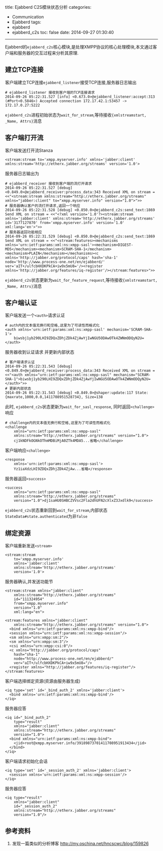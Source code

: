title: Ejabberd  C2S模块状态分析
categories:
  - Communication
  - Ejabberd
tags:
  - ejabberd
  - ejabberd_c2s
toc: false
date: 2014-09-27 01:30:40
---

Ejabberd的`ejabberd_c2s`核心模块,是处理XMPP协议的核心处理模块,本文通过客户端和服务器的交互过程来分析其原理.


## 建立TCP连接

客户端建立TCP连接`ejabberd_listener`接受TCP连接,服务器日志输出

```
# ejabberd_listener 接收到客户端的TCP连接请求
2014-09-26 05:22:31.527 [info] <0.673.0>@ejabberd_listener:accept:313 (#Port<0.5846>) Accepted connection 172.17.42.1:53457 -> 172.17.0.27:5222
```

`ejabberd_c2s`进程初始状态为`wait_for_stream`,等待接收`{xmlstreamstart, _Name, Attrs}`消息

## 客户端打开流

客户端发送打开流Stanza

```
<stream:stream to='xmpp.myserver.info' xmlns='jabber:client' xmlns:stream='http://etherx.jabber.org/streams' version='1.0'>
```

服务器日志输出为

```
# ejabberd_receiver 接收到客户端的流打开请求
2014-09-26 05:22:31.527 [debug] <0.849.0>@ejabberd_receiver:process_data:343 Received XML on stream = <<"<stream:stream xmlns:stream="http://etherx.jabber.org/streams" xmlns="jabber:client" to="xmpp.myserver.info" version="1.0">">>
# 服务器确认客户的流打开请求,返回一个响应
2014-09-26 05:22:31.528 [debug] <0.850.0>@ejabberd_c2s:send_text:1869 Send XML on stream = <<"<?xml version='1.0'?><stream:stream xmlns='jabber:client' xmlns:stream='http://etherx.jabber.org/streams' id='3177127870' from='xmpp.myserver.info' version='1.0' xml:lang='en'>">>
# 服务器返回功能相应
2014-09-26 05:22:31.529 [debug] <0.850.0>@ejabberd_c2s:send_text:1869 Send XML on stream = <<"<stream:features><mechanisms xmlns='urn:ietf:params:xml:ns:xmpp-sasl'><mechanism>DIGEST-MD5</mechanism><mechanism>SCRAM-SHA-1</mechanism><mechanism>PLAIN</mechanism></mechanisms><c xmlns='http://jabber.org/protocol/caps' hash='sha-1' node='http://www.process-one.net/en/ejabberd/' ver='aIT+/ulfcbHXDKPkCA+iw9x5mU8='/><register xmlns='http://jabber.org/features/iq-register'/></stream:features>">>
```

`ejabberd_c2s`状态更新为`wait_for_feature_request`,等待接收`{xmlstreamstart, _Name, Attrs}`消息


## 客户端认证

客户端发送一个`<auth>`请求认证

```
# auth内的文本值无换行和空格,这里为了可读性而格式化
<auth xmlns='urn:ietf:params:xml:ns:xmpp-sasl' mechanism='SCRAM-SHA-1'>
    biwsbj1yb290LHI9ZDQxZDhjZDk4ZjAwYjIwNGU5ODAwOTk4ZWNmODQyN2U=
</auth>
```

服务器收到认证请求 并更新内部状态

```
# 客户端请求认证
2014-09-26 05:22:31.543 [debug] <0.849.0>@ejabberd_receiver:process_data:343 Received XML on stream = <<"<auth xmlns="urn:ietf:params:xml:ns:xmpp-sasl" mechanism="SCRAM-SHA-1">biwsbj1yb290LHI9ZDQxZDhjZDk4ZjAwYjIwNGU5ODAwOTk4ZWNmODQyN2U=</auth>">>
# 更新内部状态
2014-09-26 05:22:31.543 [debug] <0.849.0>@shaper:update:117 State: {maxrate,1000,0.0,1411708951528734}, Size=138
```

此时, `ejabberd_c2s`状态更新为`wait_for_sasl_response`, 同时返回`<challenge>`响应

```
# challenge内的文本值无换行和空格,这里为了可读性而格式化
<challenge
    xmlns="urn:ietf:params:xml:ns:xmpp-sasl"
    xmlns:stream="http://etherx.jabber.org/streams" version="1.0">
    cj1kNDFkOGNkOThmMDBiMjA0ZTk4MDA5...省略</challenge>
```

客户端响应`<challenge>`

```
<response
    xmlns='urn:ietf:params:xml:ns:xmpp-sasl'>
    Yz1iaXdzLHI9ZDQxZDhjZDk4ZjAw...省略</response>
```

服务器返回`<success>`

```
<success
    xmlns="urn:ietf:params:xml:ns:xmpp-sasl"
    xmlns:stream="http://etherx.jabber.org/streams"
    version="1.0">dj1saHU0SHBCZVVsc2Fla2dhUFN2cXlxZ3Jxdlk9</success>
```

`ejabberd_c2s`状态重新回到`wait_for_stream`,内部状态`StateData#state.authenticated`为非`false`

## 绑定资源

客户端重新发送`<stream>`

```
<stream:stream
    to='xmpp.myserver.info'
    xmlns='jabber:client'
    xmlns:stream='http://etherx.jabber.org/streams'
    version='1.0'>
```

服务器确认,并发送功能节

```
<stream:stream xmlns="jabber:client"
    xmlns:stream="http://etherx.jabber.org/streams"
    id="111324954"
    from="xmpp.myserver.info"
    version="1.0"
    xml:lang="en">
```

```
<stream:features xmlns="jabber:client"
    xmlns:stream="http://etherx.jabber.org/streams" version="1.0">
  <bind xmlns="urn:ietf:params:xml:ns:xmpp-bind"/>
  <session xmlns="urn:ietf:params:xml:ns:xmpp-session"/>
  <sm xmlns="urn:xmpp:sm:2"/>
  <sm xmlns="urn:xmpp:sm:3"/>
  <csi xmlns="urn:xmpp:csi:0"/>
  <c xmlns="http://jabber.org/protocol/caps"
    hash="sha-1"
    node="http://www.process-one.net/en/ejabberd/"
    ver="aIT+/ulfcbHXDKPkCA+iw9x5mU8="/>
  <register xmlns="http://jabber.org/features/iq-register"/>
</stream:features>
```

客户端选择绑定资源(资源由服务器生成)

```
<iq type='set' id='_bind_auth_2' xmlns='jabber:client'>
  <bind xmlns='urn:ietf:params:xml:ns:xmpp-bind'/>
</iq>
```

服务器应答

```
<iq id="_bind_auth_2"
    type="result"
    xmlns="jabber:client"
    xmlns:stream="http://etherx.jabber.org/streams"
    version="1.0">
  <bind xmlns="urn:ietf:params:xml:ns:xmpp-bind">
    <jid>root@xmpp.myserver.info/39189873701411708951913434</jid>
  </bind>
</iq>
```

客户端请求初始化会话

```
<iq type='set' id='_session_auth_2' xmlns='jabber:client'>
  <session xmlns='urn:ietf:params:xml:ns:xmpp-session'/>
</iq>
```

服务器应答

```
<iq type="result"
    xmlns="jabber:client"
    id="_session_auth_2"
    xmlns:stream="http://etherx.jabber.org/streams"
    version="1.0"/>
```

## 参考资料

1. 发现一篇类似的分析博客
http://my.oschina.net/hncscwc/blog/159826






